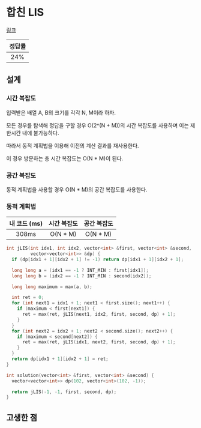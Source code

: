 # 합친 LIS

[링크](https://algospot.com/judge/problem/read/JLIS)

| 정답률 |
| :----: |
|  24%   |

## 설계

### 시간 복잡도

입력받은 배열 A, B의 크기를 각각 N, M이라 하자.

모든 경우를 탐색해 정답을 구할 경우 O(2^(N + M))의 시간 복잡도를 사용하며 이는 제한시간 내에 불가능하다.

따라서 동적 계획법을 이용해 이전의 계산 결과를 재사용한다.

이 경우 방문하는 총 시간 복잡도는 O(N \* M)이 된다.

### 공간 복잡도

동적 계획법을 사용할 경우 O(N \* M)의 공간 복잡도를 사용한다.

### 동적 계획법

| 내 코드 (ms) | 시간 복잡도 | 공간 복잡도 |
| :----------: | :---------: | :---------: |
|    308ms     |  O(N \* M)  |  O(N \* M)  |

```cpp
int jLIS(int idx1, int idx2, vector<int> &first, vector<int> &second,
         vector<vector<int>> &dp) {
  if (dp[idx1 + 1][idx2 + 1] != -1) return dp[idx1 + 1][idx2 + 1];

  long long a = (idx1 == -1 ? INT_MIN : first[idx1]);
  long long b = (idx2 == -1 ? INT_MIN : second[idx2]);

  long long maximum = max(a, b);

  int ret = 0;
  for (int next1 = idx1 + 1; next1 < first.size(); next1++) {
    if (maximum < first[next1]) {
      ret = max(ret, jLIS(next1, idx2, first, second, dp) + 1);
    }
  }
  for (int next2 = idx2 + 1; next2 < second.size(); next2++) {
    if (maximum < second[next2]) {
      ret = max(ret, jLIS(idx1, next2, first, second, dp) + 1);
    }
  }
  return dp[idx1 + 1][idx2 + 1] = ret;
}

int solution(vector<int> &first, vector<int> &second) {
  vector<vector<int>> dp(102, vector<int>(102, -1));

  return jLIS(-1, -1, first, second, dp);
}
```

## 고생한 점
